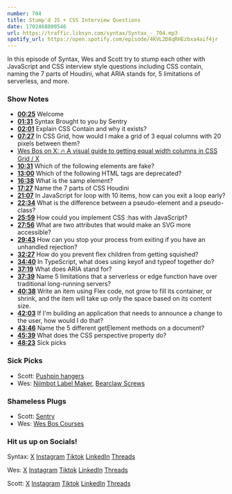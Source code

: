 ```yaml
---
number: 704
title: Stump'd JS + CSS Interview Questions 
date: 1702468800546
url: https://traffic.libsyn.com/syntax/Syntax_-_704.mp3
spotify_url: https://open.spotify.com/episode/4KVL2D8qRHEzbxa4aif4jr
---
```


In this episode of Syntax, Wes and Scott try to stump each other with JavaScript and CSS interview style questions including CSS contain, naming the 7 parts of Houdini, what ARIA stands for, 5 limitations of serverless, and more.

### Show Notes

* **[00:25](#t=00:25)** Welcome
* **[01:31](#t=01:31)** Syntax Brought to you by Sentry
* **[02:01](#t=02:01)** Explain CSS Contain and why it exists?
* **[07:27](#t=07:27)** In CSS Grid, how would I make a grid of 3 equal columns with 20 pixels between them?
* [Wes Bos on X: 🔥 A visual guide to getting equal width columns in CSS Grid / X](https://twitter.com/wesbos/status/1256229763225657348)
* **[10:31](#t=10:31)** Which of the following elements are fake?
* **[13:00](#t=13:00)** Which of the following HTML tags are deprecated?
* **[16:38](#t=16:38)** What is the samp element?
* **[17:27](#t=17:27)** Name the 7 parts of CSS Houdini
* **[21:07](#t=21:07)** In JavaScript for loop with 10 items, how can you exit a loop early?
* **[22:34](#t=22:34)** What is the difference between a pseudo-element and a pseudo-class?
* **[25:59](#t=25:59)** How could you implement CSS :has with JavaScript?
* **[27:56](#t=27:56)** What are two attributes that would make an SVG more accessible?
* **[29:43](#t=29:43)** How can you stop your process from exiting if you have an unhandled rejection?
* **[32:27](#t=32:27)** How do you prevent flex children from getting squished?
* **[34:40](#t=34:40)** In TypeScript, what does using keyof and typeof together do?
* **[37:19](#t=37:19)** What does ARIA stand for?
* **[37:39](#t=37:39)** Name 5 limitations that a serverless or edge function have over traditional long-running servers?
* **[40:38](#t=40:38)** Write an item using Flex code, not grow to fill its container, or shrink, and the item will take up only the space based on its content size.
* **[42:03](#t=42:03)** If I'm building an application that needs to announce a change to the user, how would I do that?
* **[43:46](#t=43:46)** Name the 5 different getElement methods on a document?
* **[45:39](#t=45:39)** What does the CSS perspective property do?
* **[48:23](#t=48:23)** Sick picks

### Sick Picks

- Scott: [Pushpin hangers](https://amzn.to/3T280mh)
- Wes: [Niimbot Label Maker](https://amzn.to/3NrAQcn), [Bearclaw Screws](https://www.amazon.ca/laffeya-Picture-Hanging-Bearclaw-Decorations/dp/B0BDLWNH5W/ref=sr_1_6?crid=34F92PAL21FN3&keywords=bearclaw+hanger&qid=1701712316&sprefix=bear+claw+hang,aps,107&sr=8-6)


### Shameless Plugs

- Scott: [Sentry](https://sentry.io)
- Wes: [Wes Bos Courses](https://wesbos.com/courses)

### Hit us up on Socials!

Syntax: [X](https://twitter.com/syntaxfm) [Instagram](https://www.instagram.com/syntax_fm/) [Tiktok](https://www.tiktok.com/@syntaxfm) [LinkedIn](https://www.linkedin.com/company/96077407/admin/feed/posts/) [Threads](https://www.threads.net/@syntax_fm)

Wes: [X](https://twitter.com/wesbos) [Instagram](https://www.instagram.com/wesbos/) [Tiktok](https://www.tiktok.com/@wesbos) [LinkedIn](https://www.linkedin.com/in/wesbos/) [Threads](https://www.threads.net/@wesbos)

Scott: [X](https://twitter.com/stolinski) [Instagram](https://www.instagram.com/stolinski/) [Tiktok](https://www.tiktok.com/@stolinski) [LinkedIn](https://www.linkedin.com/in/stolinski/) [Threads](https://www.threads.net/@stolinski)
